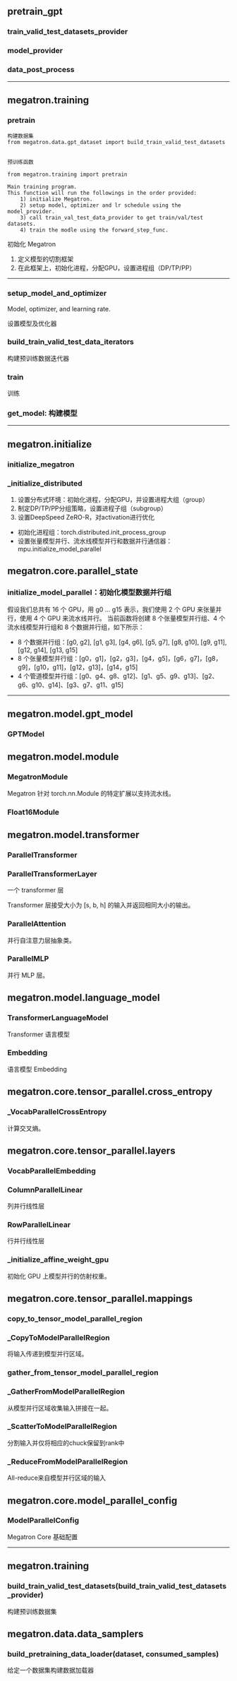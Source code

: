 

## pretrain_gpt

### train_valid_test_datasets_provider

### model_provider

### data_post_process



---


## megatron.training

### pretrain

```
构建数据集
from megatron.data.gpt_dataset import build_train_valid_test_datasets


预训练函数

from megatron.training import pretrain

Main training program.
This function will run the followings in the order provided:
    1) initialize Megatron.
    2) setup model, optimizer and lr schedule using the model_provider.
    3) call train_val_test_data_provider to get train/val/test datasets.
    4) train the modle using the forward_step_func.

```

初始化 Megatron

1. 定义模型的切割框架
2. 在此框架上，初始化进程，分配GPU，设置进程组（DP/TP/PP）



---


### setup_model_and_optimizer

Model, optimizer, and learning rate.

设置模型及优化器




### build_train_valid_test_data_iterators

构建预训练数据迭代器


### train 

训练



### get_model: 构建模型





---


## megatron.initialize

### initialize_megatron


### _initialize_distributed

1. 设置分布式环境：初始化进程，分配GPU，并设置进程大组（group）
2. 制定DP/TP/PP分组策略，设置进程子组（subgroup）
3. 设置DeepSpeed ZeRO-R，对activation进行优化

- 初始化进程组：torch.distributed.init_process_group
- 设置张量模型并行、流水线模型并行和数据并行通信器：mpu.initialize_model_parallel



## megatron.core.parallel_state

### initialize_model_parallel：初始化模型数据并行组

假设我们总共有 16 个 GPU，用 g0 ... g15 表示，我们使用 2 个 GPU 来张量并行，使用 4 个 GPU 来流水线并行。 当前函数将创建 8 个张量模型并行组、4 个流水线模型并行组和 8 个数据并行组，如下所示：

- 8 个数据并行组：[g0, g2], [g1, g3], [g4, g6], [g5, g7], [g8, g10], [g9, g11], [g12, g14], [g13, g15]
- 8 个张量模型并行组：[g0，g1]，[g2，g3]，[g4，g5]，[g6，g7]，[g8，g9]，[g10，g11]，[g12，g13]，[g14，g15]
- 4 个管道模型并行组：[g0、g4、g8、g12]、[g1、g5、g9、g13]、[g2、g6、g10、g14]、[g3、g7、g11、g15]

---



## megatron.model.gpt_model


### GPTModel




## megatron.model.module


### MegatronModule

Megatron 针对 torch.nn.Module 的特定扩展以支持流水线。



### Float16Module




## megatron.model.transformer

### ParallelTransformer

### ParallelTransformerLayer

一个 transformer 层

Transformer 层接受大小为 [s, b, h] 的输入并返回相同大小的输出。


### ParallelAttention

并行自注意力层抽象类。


### ParallelMLP

并行 MLP 层。


















## megatron.model.language_model


### TransformerLanguageModel

Transformer 语言模型


### Embedding

语言模型 Embedding




## megatron.core.tensor_parallel.cross_entropy

### _VocabParallelCrossEntropy

计算交叉熵。






## megatron.core.tensor_parallel.layers


### VocabParallelEmbedding


### ColumnParallelLinear

列并行线性层

### RowParallelLinear

行并行线性层


### _initialize_affine_weight_gpu

初始化 GPU 上模型并行的仿射权重。




## megatron.core.tensor_parallel.mappings


### copy_to_tensor_model_parallel_region

### _CopyToModelParallelRegion

将输入传递到模型并行区域。

### gather_from_tensor_model_parallel_region
### _GatherFromModelParallelRegion

从模型并行区域收集输入拼接在一起。


### _ScatterToModelParallelRegion 

分割输入并仅将相应的chuck保留到rank中



### _ReduceFromModelParallelRegion

All-reduce来自模型并行区域的输入




## megatron.core.model_parallel_config


### ModelParallelConfig

Megatron Core 基础配置



---


## megatron.training


### build_train_valid_test_datasets(build_train_valid_test_datasets_provider)

构建预训练数据集





## megatron.data.data_samplers

### build_pretraining_data_loader(dataset, consumed_samples)

给定一个数据集构建数据加载器







